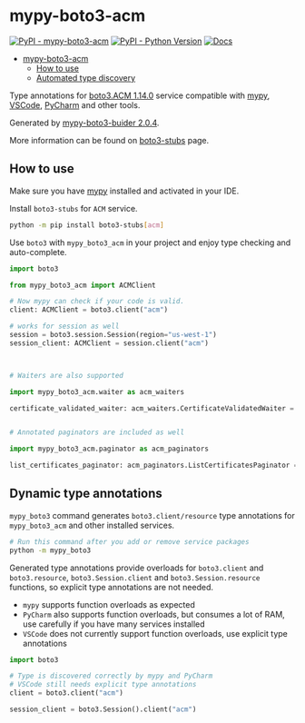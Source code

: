 # mypy-boto3-acm

[![PyPI - mypy-boto3-acm](https://img.shields.io/pypi/v/mypy-boto3-acm.svg?color=blue)](https://pypi.org/project/mypy-boto3-acm)
[![PyPI - Python Version](https://img.shields.io/pypi/pyversions/mypy-boto3-acm.svg?color=blue)](https://pypi.org/project/mypy-boto3-acm)
[![Docs](https://img.shields.io/readthedocs/mypy-boto3-builder.svg?color=blue)](https://mypy-boto3-builder.readthedocs.io/)

- [mypy-boto3-acm](#mypy-boto3-acm)
  - [How to use](#how-to-use)
  - [Automated type discovery](#automated-type-discovery)

Type annotations for
[boto3.ACM 1.14.0](https://boto3.amazonaws.com/v1/documentation/api/1.14.0/reference/services/acm.html#ACM) service
compatible with [mypy](https://github.com/python/mypy), [VSCode](https://code.visualstudio.com/),
[PyCharm](https://www.jetbrains.com/pycharm/) and other tools.

Generated by [mypy-boto3-buider 2.0.4](https://github.com/vemel/mypy_boto3_builder).

More information can be found on [boto3-stubs](https://pypi.org/project/boto3-stubs/) page.

## How to use

Make sure you have [mypy](https://github.com/python/mypy) installed and activated in your IDE.

Install `boto3-stubs` for `ACM` service.

```bash
python -m pip install boto3-stubs[acm]
```

Use `boto3` with `mypy_boto3_acm` in your project and enjoy type checking and auto-complete.

```python
import boto3

from mypy_boto3_acm import ACMClient

# Now mypy can check if your code is valid.
client: ACMClient = boto3.client("acm")

# works for session as well
session = boto3.session.Session(region="us-west-1")
session_client: ACMClient = session.client("acm")



# Waiters are also supported

import mypy_boto3_acm.waiter as acm_waiters

certificate_validated_waiter: acm_waiters.CertificateValidatedWaiter = client.get_waiter("certificate_validated")


# Annotated paginators are included as well

import mypy_boto3_acm.paginator as acm_paginators

list_certificates_paginator: acm_paginators.ListCertificatesPaginator = client.get_paginator("list_certificates")
```

## Dynamic type annotations

`mypy_boto3` command generates `boto3.client/resource` type annotations for
`mypy_boto3_acm` and other installed services.

```bash
# Run this command after you add or remove service packages
python -m mypy_boto3
```

Generated type annotations provide overloads for `boto3.client` and `boto3.resource`,
`boto3.Session.client` and `boto3.Session.resource` functions,
so explicit type annotations are not needed.

- `mypy` supports function overloads as expected
- `PyCharm` also supports function overloads, but consumes a lot of RAM, use carefully if you have many services installed
- `VSCode` does not currently support function overloads, use explicit type annotations

```python
import boto3

# Type is discovered correctly by mypy and PyCharm
# VSCode still needs explicit type annotations
client = boto3.client("acm")

session_client = boto3.Session().client("acm")
```